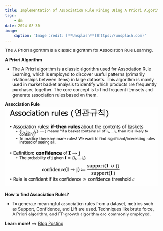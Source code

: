 ```yaml
---
title: Implementation of Association Rule Mining Using A Priori Algorithm
tags:
    - dm
date: 2024-08-30
image: 
    caption: 'Image credit: [**Unsplash**](https://unsplash.com)'
---
```


The A Priori algorithm is a classic algorithm for Association Rule Learning.

<!--more-->

**A Priori Algorithm**
- The A Priori algorithm is a classic algorithm used for Association Rule Learning, which is employed to discover useful patterns (primarily relationships between items) in large datasets. This algorithm is mainly used in market basket analysis to identify which products are frequently purchased together. The core concept is to find frequent itemsets and generate association rules based on them.

**Association Rule**
![image section](image.jpg)

**How to find Association Rules?**
- To generate meaningful association rules from a dataset, metrics such as Support, Confidence, and Lift are used. Techniques like brute force, A Priori algorithm, and FP-growth algorithm are commonly employed.

**Learn more!** ==> [Blog Posting](https://blog.naver.com/dlacksdn86)
